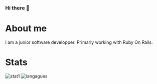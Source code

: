 ### Hi there 👋

# About me
I am a junior software developper. Primarly working with Ruby On Rails.

# Stats
![stat1](https://github-readme-stats-two-iota-44.vercel.app/api?username=SemicolonManifest&show_icons=true&theme=radical) ![langagues](https://github-readme-stats-two-iota-44.vercel.app/api/top-langs/?username=SemicolonManifest&layout=compact&show_icons=true&theme=radical)
